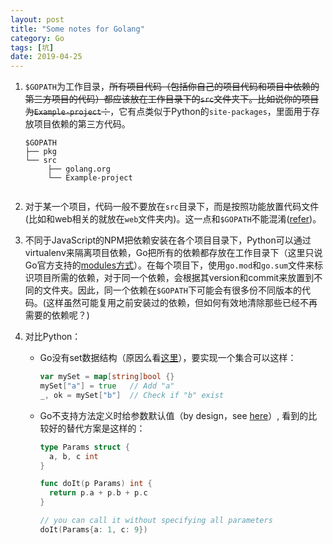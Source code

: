```yaml
---
layout: post
title: "Some notes for Golang"
category: Go
tags: [坑]
date: 2019-04-25
---
```


1. `$GOPATH`为工作目录，~~所有项目代码（包括你自己的项目代码和项目中依赖的第三方项目的代码）都应该放在工作目录下的`src`文件夹下。比如说你的项目为`Example-project`：~~，它有点类似于Python的`site-packages`，里面用于存放项目依赖的第三方代码。

   ```
   $GOPATH
   ├── pkg
   └── src
   		├── golang.org
   		└── Example-project
   	
   ```

2. 对于某一个项目，代码一般不要放在`src`目录下，而是按照功能放置代码文件(比如和web相关的就放在`web`文件夹内)。这一点和`$GOPATH`不能混淆([refer](<https://github.com/golang-standards/project-layout>))。

3. 不同于JavaScript的NPM把依赖安装在各个项目目录下，Python可以通过virtualenv来隔离项目依赖，Go把所有的依赖都存放在工作目录下（这里只说Go官方支持的[modules方式](https://github.com/golang/go/wiki/Modules)）。在每个项目下，使用`go.mod`和`go.sum`文件来标识项目所需的依赖，对于同一个依赖，会根据其version和commit来放置到不同的文件夹。因此，同一个依赖在`$GOPATH`下可能会有很多份不同版本的代码。(这样虽然可能复用之前安装过的依赖，但如何有效地清除那些已经不再需要的依赖呢？)

4. 对比Python：

   - Go没有set数据结构（原因么看[这里](https://stackoverflow.com/questions/34018908/golang-why-dont-we-have-a-set-datastructure)），要实现一个集合可以这样：

     ```go
     var mySet = map[string]bool {}
     mySet["a"] = true   // Add "a"
     _, ok = mySet["b"]  // Check if "b" exist
     ```

   - Go不支持方法定义时给参数默认值（by design，see [here](https://stackoverflow.com/questions/19612449/default-value-in-gos-method/19612688#19612688)）, 看到的比较好的替代方案是这样的：

     ```go
     type Params struct {
       a, b, c int
     }
     
     func doIt(p Params) int {
       return p.a + p.b + p.c 
     }
     
     // you can call it without specifying all parameters
     doIt(Params{a: 1, c: 9})
     ```

     